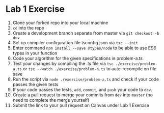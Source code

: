 # Lab 1 Exercise

1. Clone your forked repo into your local machine
2. `cd` into the repo
3. Create a development branch separate from master via `git checkout -b dev`
4. Set up compiler configuration file tsconfig.json via `tsc --init`
5. Enter command `npm install --save @types/node` to be able to use ES6 types in your function
6. Code your algorithm for the given specifications in problem-a.ts
7. Test your changes by compiling the .ts file via `tsc ./exercise/problem-a.ts`  or `tsc --watch ./exercise/problem-a.ts` to auto-recompile on file save
8. Run the script via `node ./exercise/problem-a.ts` and check if your code passes the given tests
9. If your code passes the tests, `add`, `commit`, and `push` your code to `dev`.
10. Create a pull request to merge your commits from `dev` into `master` (no need to complete the merge yourself)
11. Submit the link to your pull request on Canvas under Lab 1 Exercise
